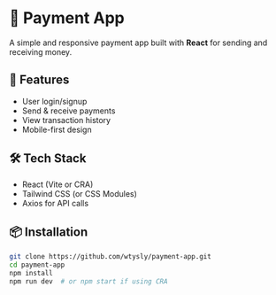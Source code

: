 # 💸 Payment App

A simple and responsive payment app built with **React** for sending and receiving money.

## 🚀 Features
- User login/signup
- Send & receive payments
- View transaction history
- Mobile-first design

## 🛠️ Tech Stack
- React (Vite or CRA)
- Tailwind CSS (or CSS Modules)
- Axios for API calls

## 📦 Installation

```bash
git clone https://github.com/wtysly/payment-app.git
cd payment-app
npm install
npm run dev  # or npm start if using CRA
